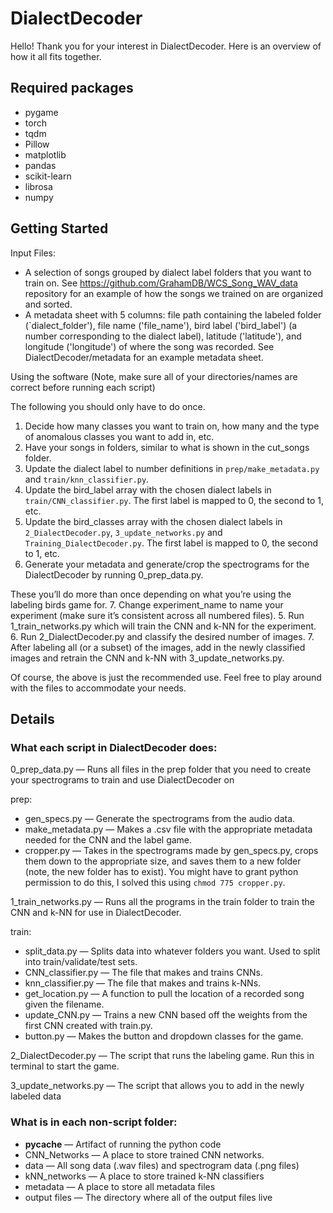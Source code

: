 # DialectDecoder
Hello! Thank you for your interest in DialectDecoder. Here is an overview of how it all fits together. 

## Required packages
- pygame
- torch
- tqdm
- Pillow
- matplotlib
- pandas
- scikit-learn
- librosa
- numpy

## Getting Started
Input Files: 
- A selection of songs grouped by dialect label folders that you want to train on. See https://github.com/GrahamDB/WCS_Song_WAV_data repository for an example of how the songs we trained on are organized and sorted.
- A metadata sheet with 5 columns: file path containing the labeled folder (`dialect_folder'), file name ('file_name'), bird label ('bird_label') (a number corresponding to the dialect label), latitude ('latitude'), and longitude ('longitude') of where the song was recorded. See DialectDecoder/metadata for an example metadata sheet.


Using the software (Note, make sure all of your directories/names are correct before running each script)

The following you should only have to do once.
1. Decide how many classes you want to train on, how many and the type of anomalous classes you want to add in, etc. 
1.	Have your songs in folders, similar to what is shown in the cut_songs folder. 
2.  Update the dialect label to number definitions in `prep/make_metadata.py` and `train/knn_classifier.py`.
3.  Update the bird_label array with the chosen dialect labels in `train/CNN_classifier.py`.  The first label is mapped to 0, the second to 1, etc.
3.  Update the bird_classes array with the chosen dialect labels in `2_DialectDecoder.py`, `3_update_networks.py` and `Training_DialectDecoder.py`.  The first label is mapped to 0, the second to 1, etc.
3.	Generate your metadata and generate/crop the spectrograms for the DialectDecoder by running 0_prep_data.py.

These you’ll do more than once depending on what you’re using the labeling birds game for.
7.	Change experiment_name to name your experiment (make sure it’s consistent across all numbered files). 
5.	Run 1_train_networks.py which will train the CNN and k-NN for the experiment.
6.	Run 2_DialectDecoder.py  and classify the desired number of images.
7.	After labeling all (or a subset) of the images, add in the newly classified images and retrain the CNN and k-NN with 3_update_networks.py.

Of course, the above is just the recommended use. Feel free to play around with the files to accommodate your needs.

## Details
### What each script in DialectDecoder does: 

0_prep_data.py — Runs all files in the prep folder that you need to create your spectrograms to train and use DialectDecoder on

prep:
-	gen_specs.py  — Generate the spectrograms from the audio data.
-	make_metadata.py — Makes a .csv file with the appropriate metadata needed for the CNN and the label game.
-	cropper.py — Takes in the spectrograms made by gen_specs.py, crops them down to the appropriate size, and saves them to a new folder (note, the new folder has to exist). You might have to grant python permission to do this, I solved this using `chmod 775 cropper.py`. 

1_train_networks.py — Runs all the programs in the train folder to train the CNN and k-NN for use in DialectDecoder.

train:
-	split_data.py — Splits data into whatever folders you want. Used to split into train/validate/test sets.
-	CNN_classifier.py — The file that makes and trains CNNs.
-	knn_classifier.py — The file that makes and trains k-NNs.
-	get_location.py — A function to pull the location of a recorded song given the filename.
-	update_CNN.py — Trains a new CNN based off the weights from the first CNN created with train.py.
-	button.py — Makes the button and dropdown classes for the game.

2_DialectDecoder.py — The script that runs the labeling game. Run this in terminal to start the game.

3_update_networks.py — The script that allows you to add in the newly labeled data

### What is in each non-script folder:
-	__pycache__ — Artifact of running the python code
-	CNN_Networks — A place to store trained CNN networks.
-	data — All song data (.wav files) and spectrogram data (.png files)
-	kNN_networks — A place to store trained k-NN classifiers
-	metadata — A place to store all metadata files
-	output files — The directory where all of the output files live








